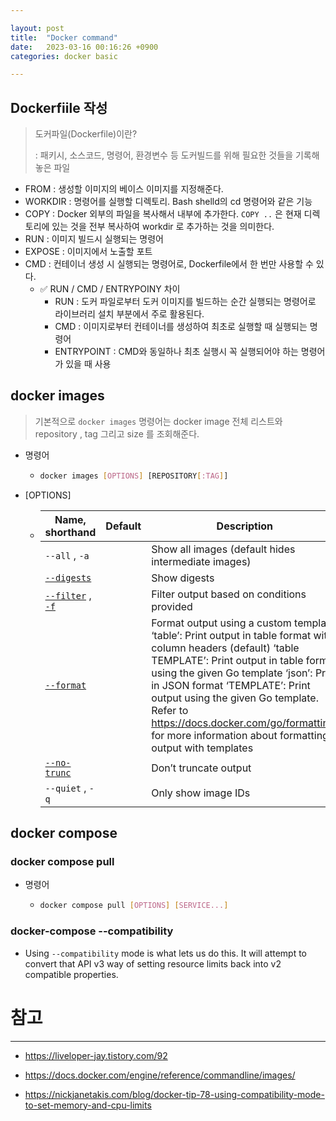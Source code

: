 ```yaml
---

layout: post
title:  "Docker command"
date:   2023-03-16 00:16:26 +0900
categories: docker basic

---
```


## Dockerfiile 작성

> 도커파일(Dockerfile)이란?
>
> : 패키시, 소스코드, 명령어, 환경변수 등 도커빌드를 위해 필요한 것들을 기록해 놓은 파일

- FROM : 생성할 이미지의 베이스 이미지를 지정해준다.
- WORKDIR : 명령어를 실행할 디렉토리. Bash shelld의 cd 명령어와 같은 기능
- COPY : Docker 외부의 파일을 복사해서 내부에 추가한다. `COPY ..` 은 현재 디렉토리에 있는 것을 전부 복사하여 workdir 로 추가하는 것을 의미한다.
- RUN : 이미지 빌드시 실행되는 명령어
- EXPOSE : 이미지에서 노출할 포트
- CMD : 컨테이너 생성 시 실행되는 명령어로, Dockerfile에서 한 번만 사용할 수 있다.
  - ✅ RUN / CMD / ENTRYPOINY 차이
    - RUN : 도커 파일로부터 도커 이미지를 빌드하는 순간 실행되는 명령어로 라이브러리 설치 부분에서 주로 활용된다.
    - CMD : 이미지로부터 컨테이너를 생성하여 최초로 실행할 때 실행되는 명령어
    - ENTRYPOINT : CMD와 동일하나 최초 실행시 꼭 실행되어야 하는 명령어가 있을 때 사용

## docker images 

> 기본적으로 `docker images` 명령어는 docker image 전체 리스트와 repository , tag  그리고 size 를 조회해준다.

- 명령어

  - ```bash
    docker images [OPTIONS] [REPOSITORY[:TAG]]
    ```

- [OPTIONS]

  - | Name, shorthand                                              | Default | Description                                                  |
    | ------------------------------------------------------------ | ------- | ------------------------------------------------------------ |
    | `--all` , `-a`                                               |         | Show all images (default hides intermediate images)          |
    | [`--digests`](https://docs.docker.com/engine/reference/commandline/images/#digests) |         | Show digests                                                 |
    | [`--filter`](https://docs.docker.com/engine/reference/commandline/images/#filter) , [`-f`](https://docs.docker.com/engine/reference/commandline/images/#filter) |         | Filter output based on conditions provided                   |
    | [`--format`](https://docs.docker.com/engine/reference/commandline/images/#format) |         | Format output using a custom template: ‘table’: Print output in table format with column headers (default) ‘table TEMPLATE’: Print output in table format using the given Go template ‘json’: Print in JSON format ‘TEMPLATE’: Print output using the given Go template. Refer to https://docs.docker.com/go/formatting/ for more information about formatting output with templates |
    | [`--no-trunc`](https://docs.docker.com/engine/reference/commandline/images/#no-trunc) |         | Don’t truncate output                                        |
    | `--quiet` , `-q`                                             |         | Only show image IDs                                          |

## docker compose

### docker compose pull

- 명령어

  - ```bash
    docker compose pull [OPTIONS] [SERVICE...]
    ```

### docker-compose --compatibility

- Using `--compatibility` mode is what lets us do this. It will attempt to convert that API v3 way of setting resource limits back into v2 compatible properties.



# 참고

---

- https://liveloper-jay.tistory.com/92
- https://docs.docker.com/engine/reference/commandline/images/

- https://nickjanetakis.com/blog/docker-tip-78-using-compatibility-mode-to-set-memory-and-cpu-limits